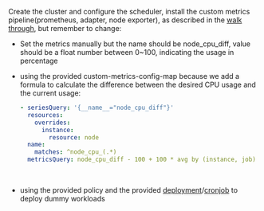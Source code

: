 Create the cluster and configure the scheduler, install the custom metrics pipeline(prometheus, adapter, node exporter), as described in the [walk through](intel-scheduler-walkthrough.md), but remember to change:

- Set the metrics manually but the name should be node_cpu_diff, value should be a float number between 0~100, indicating the usage in percentage

- using the provided custom-metrics-config-map because we add a formula to calculate the difference between the desired CPU usage and the current usage:

  ```Yaml
  - seriesQuery: '{__name__="node_cpu_diff"}'
    resources:
      overrides:
        instance:
          resource: node
    name:
      matches: ^node_cpu_(.*)
    metricsQuery: node_cpu_diff - 100 + 100 * avg by (instance, job) (rate(node_cpu_seconds_total{mode="idle"}[1m]))
  ```

  ​

- using the provided policy and the provided [deployment](cpu-diff-demo/cpu-deployment.yaml)/[cronjob](cpu-diff-demo/25-cpu-stress-test-cron.yaml) to deploy dummy workloads

